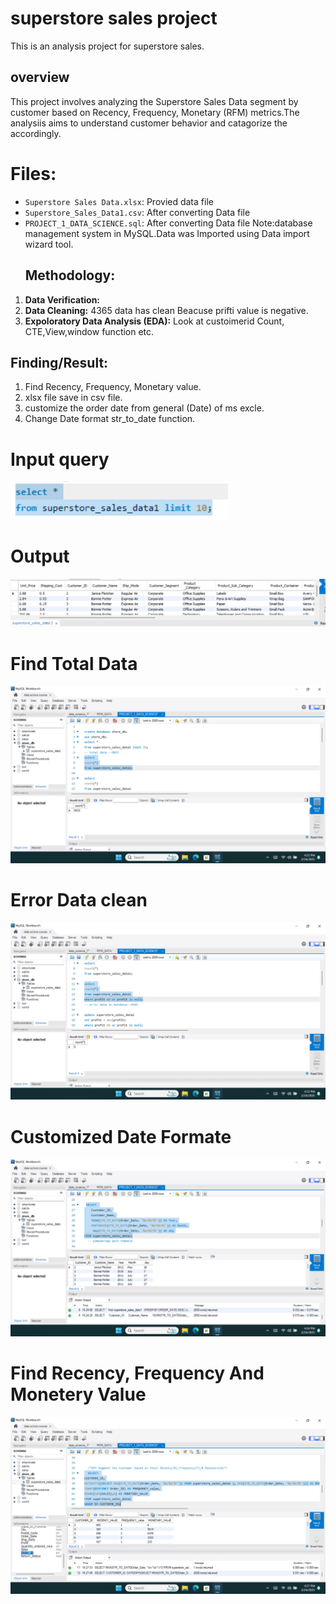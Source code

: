 # superstore sales project
This is an analysis project for superstore sales.
## overview
This project involves analyzing the Superstore Sales Data segment by customer based on Recency, Frequency, Monetary (RFM) metrics.The analysiis aims to understand customer behavior and catagorize the accordingly.
# Files:
- `Superstore Sales Data.xlsx`: Provied data file
- `Superstore_Sales_Data1.csv`: After converting Data file
- `PROJECT_1_DATA_SCIENCE.sql`: After converting Data file
  Note:database management system in MySQL.Data was Imported using Data import wizard tool.
  ## Methodology:
 1. **Data Verification:**
 2. **Data Cleaning:** 4365 data has clean Beacuse prifti value is negative.
 3.   **Expoloratory Data Analysis (EDA):** Look at custoimerid Count, CTE,View,window function etc.
## Finding/Result:
1. Find Recency, Frequency, Monetary value.
2.  xlsx file save in csv file.
3.  customize the order date from general (Date) of ms excle.
4.  Change Date format str_to_date function.
# Input query
 ![image alt](https://github.com/NHRoky/superstore_sales_project/blob/37d6a6fdfc8a61e9eadc1a5f6cfdfca7aec031cb/Screenshot%202025-02-27%20213914.png)
 # Output
  ![image alt](https://github.com/NHRoky/superstore_sales_project/blob/1fb5cefc54375a2224f02a6968a4d22e9f4aea51/Screenshot%202025-02-27%20214019.png)

# Find Total Data
 ![image alt](https://github.com/NHRoky/superstore_sales_project/blob/2a0a20fd395a30d478a100e06f866662d64e42a1/Screenshot%20(24).png)
 # Error Data clean
  ![image alt](https://github.com/NHRoky/superstore_sales_project/blob/aada18dab03c11cd9df3abc8862d3a0dcc484524/Screenshot%20(25).png)

# Customized Date Formate
![image alt](https://github.com/NHRoky/superstore_sales_project/blob/b73ff32398c31b00703021975e2089730f8bd045/Screenshot%20(26).png)

# Find Recency, Frequency And Monetery Value
![image alt](https://github.com/NHRoky/superstore_sales_project/blob/702030507194a18b6cfe83bc7c74deeb821e69e7/Screenshot%20(27).png)




